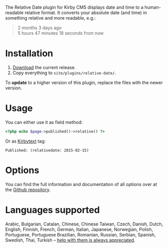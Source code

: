 The Relative Date plugin for Kirby CMS displays date and time to a human-readable relative format. It converts your absolute date (and time) in something relative and more readable, e.g.: 

> 2 months 3 days ago  
> 5 hours 47 minutes 18 seconds from now  

# Installation
1. [Download](https://github.com/distantnative/relative-date/archive/master.zip) the current release.
2. Copy everything to `site/plugins/relative-date/`.

To **update** to a higher version of this plugin, replace the files with the newer version.

# Usage
You can either use it as field method:
```php
<?php echo $page->published()->relative() ?>
```

Or as [Kirbytext](http://getkirby.com/docs/content/text) tag:
```
Published: (relativedate: 2015-02-15)
```

# Options

You can find the full information and documentation of all options over at the [Github repository](https://github.com/distantnative/relative-date).


# Languages supported

Arabic, Bulgarian, Catalan, Chinese, Chinese Taiwan, Czech, Danish, Dutch, English, Finnish, French, German, Italian, Japanese, Norwegian, Polish, Portuguese, Portuguese Brazilian, Romanian, Russian, Serbian, Spanish, Swedish, Thai, Turkish – [help with them is always appreciated](https://github.com/distantnative/relative-date/issues/32).
